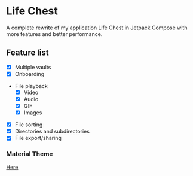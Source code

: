 # Life Chest

A complete rewrite of my application Life Chest in Jetpack Compose with more features
and better performance.

## Feature list

- [x] Multiple vaults
- [x] Onboarding
- File playback
  - [x] Video
  - [x] Audio
  - [x] GIF
  - [x] Images
- [x] File sorting
- [x] Directories and subdirectories
- [x] File export/sharing

### Material Theme
[Here](http://material-foundation.github.io?primary=%23BE0034&colorMatch=false)